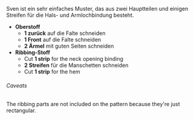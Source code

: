 Sven ist ein sehr einfaches Muster, das aus zwei Hauptteilen und einigen Streifen für die Hals- und Armlochbindung besteht.

- **Oberstoff**
  - **1 zurück** auf die Falte schneiden
  - **1 Front** auf die Falte schneiden
  - **2 Ärmel** mit guten Seiten schneiden
- **Ribbing-Stoff**
  - Cut **1 strip** for the neck opening binding
  - **2 Streifen**  für die Manschetten schneiden
  - Cut **1 strip**  for the hem

<Warning>

###### Caveats

The ribbing parts are not included on the pattern because they're just rectangular.

</Warning>
